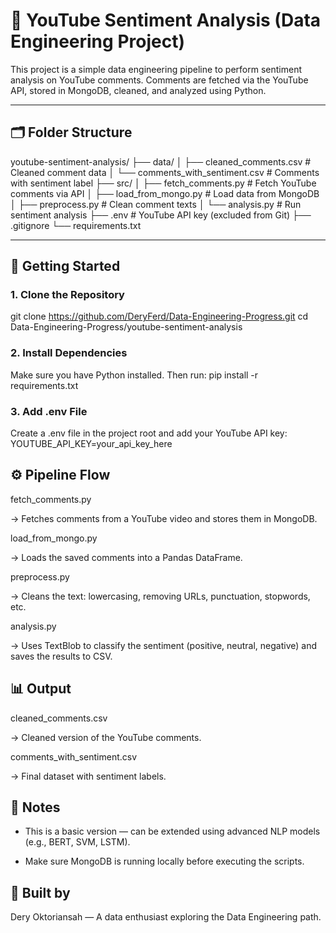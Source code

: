 # 🎯 YouTube Sentiment Analysis (Data Engineering Project)

This project is a simple data engineering pipeline to perform sentiment analysis on YouTube comments. Comments are fetched via the YouTube API, stored in MongoDB, cleaned, and analyzed using Python.

---

## 🗂️ Folder Structure
youtube-sentiment-analysis/
├── data/
│ ├── cleaned_comments.csv # Cleaned comment data
│ └── comments_with_sentiment.csv # Comments with sentiment label
├── src/
│ ├── fetch_comments.py # Fetch YouTube comments via API
│ ├── load_from_mongo.py # Load data from MongoDB
│ ├── preprocess.py # Clean comment texts
│ └── analysis.py # Run sentiment analysis
├── .env # YouTube API key (excluded from Git)
├── .gitignore
└── requirements.txt


---

## 🚀 Getting Started

### 1. Clone the Repository

git clone https://github.com/DeryFerd/Data-Engineering-Progress.git
cd Data-Engineering-Progress/youtube-sentiment-analysis


### 2. Install Dependencies
Make sure you have Python installed. Then run:
pip install -r requirements.txt


### 3. Add .env File
Create a .env file in the project root and add your YouTube API key:
YOUTUBE_API_KEY=your_api_key_here


## ⚙️ Pipeline Flow
fetch_comments.py

→ Fetches comments from a YouTube video and stores them in MongoDB.

load_from_mongo.py

→ Loads the saved comments into a Pandas DataFrame.

preprocess.py

→ Cleans the text: lowercasing, removing URLs, punctuation, stopwords, etc.

analysis.py

→ Uses TextBlob to classify the sentiment (positive, neutral, negative) and saves the results to CSV.

## 📊 Output
cleaned_comments.csv

→ Cleaned version of the YouTube comments.

comments_with_sentiment.csv

→ Final dataset with sentiment labels.

## 🧠 Notes
- This is a basic version — can be extended using advanced NLP models (e.g., BERT, SVM, LSTM).

- Make sure MongoDB is running locally before executing the scripts.

## 🤖 Built by
Dery Oktoriansah — A data enthusiast exploring the Data Engineering path.

